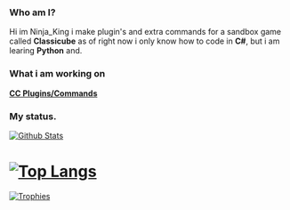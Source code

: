 ### Who am I?

Hi im Ninja_King i make plugin's and extra commands for a sandbox game called **Classicube** as of right now i only know how to code in **C#**, but i am learing **Python** and.

### What i am working on

[**CC Plugins/Commands**](https://github.com/xXNinjaKingXx/ClassiCube-Extra-Commands-Plugins)

### My status.

[![Github Stats](https://github-readme-stats.vercel.app/api?username=xXNinjaKingXx&show_icons=true&theme=default)](https://github.com/xXNinjaKingXx)
# [![Top Langs](https://github-readme-stats.vercel.app/api/top-langs/?username=xXNinjaKingXx&layout=compact&theme=default)](https://github.com/xXNinjaKingXx)

[![Trophies](https://github-profile-trophy.vercel.app/?username=xXNinjaKingXx&theme=dracula)](https://github.com/xXNinjaKingXx)

